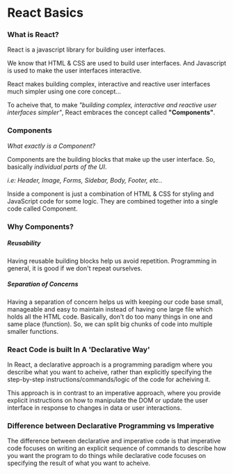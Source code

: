 # React Basics

### What is React?

React is a javascript library for building user interfaces.

We know that HTML & CSS are used to build user interfaces. And Javascript is used to make the user interfaces interactive.

React makes building complex, interactive and reactive user interfaces much simpler using one core concept...

To acheive that, to make _"building complex, interactive and reactive user interfaces simpler"_, React embraces the concept called **"Components"**.

### Components

_What exactly is a Component?_

Components are the building blocks that make up the user interface. So, basically _individual parts of the UI_.

_i.e: Header, Image, Forms, Sidebar, Body, Footer, etc._.

Inside a component is just a combination of HTML & CSS for styling and JavaScript code for some logic. They are combined together into a single code called Component.

### Why Components?

##### Reusability

Having reusable building blocks help us avoid repetition. Programming in general, it is good if we don't repeat ourselves.

##### Separation of Concerns

Having a separation of concern helps us with keeping our code base small, manageable and easy to maintain instead of having one large file which holds all the HTML code. Basically, don't do too many things in one and same place (function). So, we can split big chunks of code into multiple smaller functions.

### React Code is built In A 'Declarative Way'

In React, a declarative approach is a programming paradigm where you describe what you want to acheive, rather than explicitly specifying the step-by-step instructions/commands/logic of the code for acheiving it.

This approach is in contrast to an imperative approach, where you provide explicit instructions on how to manipulate the DOM or update the user interface in response to changes in data or user interactions.

### Difference between Declarative Programming vs Imperative

The difference between declarative and imperative code is that imperative code focuses on writing an explicit sequence of commands to describe how you want the program to do things while declarative code focuses on specifying the result of what you want to acheive.

